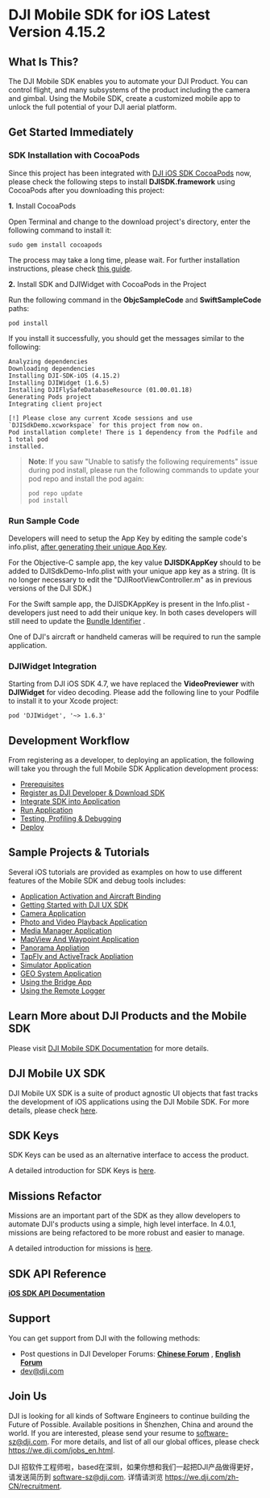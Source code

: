 # DJI Mobile SDK for iOS Latest Version 4.15.2

## What Is This?

The DJI Mobile SDK enables you to automate your DJI Product. You can control flight, and many subsystems of the product including the camera and gimbal. Using the Mobile SDK, create a customized mobile app to unlock the full potential of your DJI aerial platform.

## Get Started Immediately

### SDK Installation with CocoaPods

Since this project has been integrated with [DJI iOS SDK CocoaPods](https://cocoapods.org/pods/DJI-SDK-iOS) now, please check the following steps to install **DJISDK.framework** using CocoaPods after you downloading this project:

**1.** Install CocoaPods

Open Terminal and change to the download project's directory, enter the following command to install it:

~~~
sudo gem install cocoapods
~~~

The process may take a long time, please wait. For further installation instructions, please check [this guide](https://guides.cocoapods.org/using/getting-started.html#getting-started).

**2.** Install SDK and DJIWidget with CocoaPods in the Project

Run the following command in the **ObjcSampleCode** and **SwiftSampleCode** paths:

~~~
pod install
~~~

If you install it successfully, you should get the messages similar to the following:

~~~
Analyzing dependencies
Downloading dependencies
Installing DJI-SDK-iOS (4.15.2)
Installing DJIWidget (1.6.5)
Installing DJIFlySafeDatabaseResource (01.00.01.18)
Generating Pods project
Integrating client project

[!] Please close any current Xcode sessions and use `DJISdkDemo.xcworkspace` for this project from now on.
Pod installation complete! There is 1 dependency from the Podfile and 1 total pod
installed.
~~~

> **Note**: If you saw "Unable to satisfy the following requirements" issue during pod install, please run the following commands to update your pod repo and install the pod again:
> 
> ~~~
> pod repo update
> pod install
> ~~~

### Run Sample Code

Developers will need to setup the App Key by editing the sample code's info.plist, [after generating their unique App Key](https://developer.dji.com/mobile-sdk/documentation/quick-start/index.html#generate-an-app-key).

For the Objective-C sample app, the key value **DJISDKAppKey** should to be added to DJISdkDemo-Info.plist with your unique app key as a string.  (It is no longer necessary to edit the "DJIRootViewController.m" as in previous versions of the DJI SDK.)

For the Swift sample app, the DJISDKAppKey is present in the Info.plist - developers just need to add their unique key.
In both cases developers will still need to update the [Bundle Identifier](http://developer.dji.com/user/mobile-sdk/ios-configuration/) .

One of DJI's aircraft or handheld cameras will be required to run the sample application.  

### DJIWidget Integration

Starting from DJI iOS SDK 4.7, we have replaced the **VideoPreviewer** with **DJIWidget** for video decoding. Please add the following line to your Podfile to install it to your Xcode project:

~~~
pod 'DJIWidget', '~> 1.6.3'
~~~

## Development Workflow 

From registering as a developer, to deploying an application, the following will take you through the full Mobile SDK Application development process:

- [Prerequisites](https://developer.dji.com/mobile-sdk/documentation/application-development-workflow/workflow-prerequisits.html)
- [Register as DJI Developer & Download SDK](https://developer.dji.com/mobile-sdk/documentation/application-development-workflow/workflow-register.html)
- [Integrate SDK into Application](https://developer.dji.com/mobile-sdk/documentation/application-development-workflow/workflow-integrate.html)
- [Run Application](https://developer.dji.com/mobile-sdk/documentation/application-development-workflow/workflow-run.html)
- [Testing, Profiling & Debugging](https://developer.dji.com/mobile-sdk/documentation/application-development-workflow/workflow-testing.html)
- [Deploy](https://developer.dji.com/mobile-sdk/documentation/application-development-workflow/workflow-deploy.html)

## Sample Projects & Tutorials

Several iOS tutorials are provided as examples on how to use different features of the Mobile SDK and debug tools includes:

- [Application Activation and Aircraft Binding](http://developer.dji.com/mobile-sdk/documentation/ios-tutorials/ActivationAndBinding.html)
- [Getting Started with DJI UX SDK](http://developer.dji.com/mobile-sdk/documentation/ios-tutorials/UXSDKDemo.html)
- [Camera Application](https://developer.dji.com/mobile-sdk/documentation/ios-tutorials/index.html)
- [Photo and Video Playback Application](https://developer.dji.com/mobile-sdk/documentation/ios-tutorials/PlaybackDemo.html)
- [Media Manager Application](http://developer.dji.com/mobile-sdk/documentation/ios-tutorials/MediaManagerDemo.html)
- [MapView And Waypoint Application](https://developer.dji.com/mobile-sdk/documentation/ios-tutorials/GSDemo.html)
- [Panorama Appliation](https://developer.dji.com/mobile-sdk/documentation/ios-tutorials/PanoDemo.html)
- [TapFly and ActiveTrack Appliation](https://developer.dji.com/mobile-sdk/documentation/ios-tutorials/P4MissionsDemo.html)
- [Simulator Application](http://developer.dji.com/mobile-sdk/documentation/ios-tutorials/SimulatorDemo.html)
- [GEO System Application](http://developer.dji.com/mobile-sdk/documentation/ios-tutorials/GEODemo.html)
- [Using the Bridge App](https://developer.dji.com/mobile-sdk/documentation/ios-tutorials/BridgeAppDemo.html)
- [Using the Remote Logger](https://developer.dji.com/mobile-sdk/documentation/ios-tutorials/RemoteLoggerDemo.html)

## Learn More about DJI Products and the Mobile SDK

Please visit [DJI Mobile SDK Documentation](https://developer.dji.com/mobile-sdk/documentation/introduction/index.html) for more details.

## DJI Mobile UX SDK

DJI Mobile UX SDK is a suite of product agnostic UI objects that fast tracks the development of iOS applications using the DJI Mobile SDK. For more details, please check [here](https://github.com/dji-sdk/Mobile-UXSDK-iOS).

## SDK Keys

SDK Keys can be used as an alternative interface to access the product.

A detailed introduction for SDK Keys is [here](./docs/README-KeyedInterface.md).

## Missions Refactor

Missions are an important part of the SDK as they allow developers to automate DJI's products using a simple, high level interface. In 4.0.1, missions are being refactored to be more robust and easier to manage.

A detailed introduction for missions is [here](./docs/README-Mission.md).

## SDK API Reference

[**iOS SDK API Documentation**](http://developer.dji.com/api-reference/ios-api/index.html)

## Support

You can get support from DJI with the following methods:

- Post questions in DJI Developer Forums:
[**Chinese Forum**](https://bbs.dji.com/forum-79-1.html?from=developer)
, [**English Forum**](https://forum.dji.com/forum-139-1.html?from=developer)
- dev@dji.com

## Join Us

DJI is looking for all kinds of Software Engineers to continue building the Future of Possible. Available positions in Shenzhen, China and around the world. If you are interested, please send your resume to <software-sz@dji.com>. For more details, and list of all our global offices, please check <https://we.dji.com/jobs_en.html>.

DJI 招软件工程师啦，based在深圳，如果你想和我们一起把DJI产品做得更好，请发送简历到 <software-sz@dji.com>.  详情请浏览 <https://we.dji.com/zh-CN/recruitment>.

